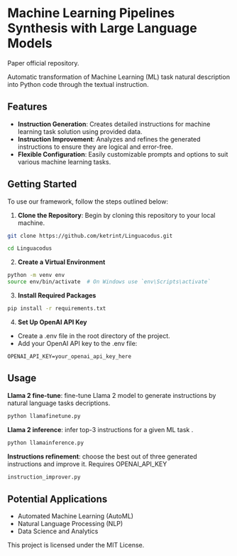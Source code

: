 # Machine Learning Pipelines Synthesis with Large Language Models

Paper official repository.

Automatic transformation of Machine Learning (ML) task natural description into Python code through the textual instruction.

## Features
- **Instruction Generation**: Creates detailed instructions for machine learning task solution using provided data.
- **Instruction Improvement**: Analyzes and refines the generated instructions to ensure they are logical and error-free.
- **Flexible Configuration**: Easily customizable prompts and options to suit various machine learning tasks.


## Getting Started

To use our framework, follow the steps outlined below:

1. **Clone the Repository**: Begin by cloning this repository to your local machine.

```bash
git clone https://github.com/ketrint/Linguacodus.git

cd Linguacodus
```

2. **Create a Virtual Environment**
```bash
python -m venv env
source env/bin/activate  # On Windows use `env\Scripts\activate`
```

3. **Install Required Packages**
```bash
pip install -r requirements.txt
```

4. **Set Up OpenAI API Key**
- Create a .env file in the root directory of the project.
- Add your OpenAI API key to the .env file:

```env
OPENAI_API_KEY=your_openai_api_key_here
```

## Usage

**Llama 2 fine-tune**: fine-tune Llama 2 model to generate instructions by natural language tasks decriptions.
```bash
python llamafinetune.py
```

**Llama 2 inference**: infer top-3 instructions for a given ML task .
```bash
python llamainference.py
```

**Instructions refinement**: choose the best out of three generated instructions and improve it.
Requires OPENAI_API_KEY

```bash
instruction_improver.py
```

## Potential Applications

- Automated Machine Learning (AutoML)
- Natural Language Processing (NLP)
- Data Science and Analytics

This project is licensed under the MIT License.
